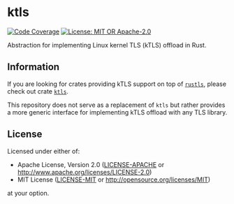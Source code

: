 # ktls

[![Code Coverage](https://codecov.io/github/hanyu-dev/ktls/graph/badge.svg?token=vwYtOhk2cV)](https://codecov.io/github/hanyu-dev/ktls)
[![License: MIT OR Apache-2.0](https://img.shields.io/badge/license-MIT%20OR%20Apache--2.0-blue.svg)](LICENSE-MIT)

Abstraction for implementing Linux kernel TLS (kTLS) offload in Rust.

## Information

If you are looking for crates providing kTLS support on top of [`rustls`](https://crates.io/crates/rustls), please check out crate [`ktls`](https://crates.io/crates/ktls).

This repository does not serve as a replacement of `ktls` but rather provides a more generic interface for implementing kTLS offload with any TLS library.

## License

Licensed under either of:

- Apache License, Version 2.0 ([LICENSE-APACHE](LICENSE-APACHE) or http://www.apache.org/licenses/LICENSE-2.0)
- MIT License ([LICENSE-MIT](LICENSE-MIT) or http://opensource.org/licenses/MIT)

at your option.
